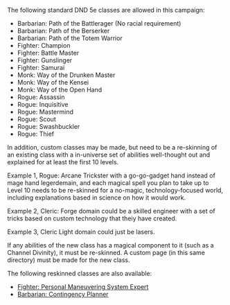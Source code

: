 
The following standard DND 5e classes are allowed in this campaign:

* Barbarian: Path of the Battlerager (No racial requirement)
* Barbarian: Path of the Berserker
* Barbarian: Path of the Totem Warrior
* Fighter: Champion
* Fighter: Battle Master
* Fighter: Gunslinger
* Fighter: Samurai
* Monk: Way of the Drunken Master
* Monk: Way of the Kensei
* Monk: Way of the Open Hand
* Rogue: Assassin
* Rogue: Inquisitive
* Rogue: Mastermind
* Rogue: Scout
* Rogue: Swashbuckler
* Rogue: Thief

In addition, custom classes may be made, but need to be a re-skinning of an existing class with a in-universe set of abilities well-thought out and explained for at least the first 10 levels. 

Example 1, Rogue: Arcane Trickster with a go-go-gadget hand instead of mage hand legerdemain, and each magical spell you plan to take up to Level 10 needs to be re-skinned for a no-magic, technology-focused world, including explanations based in science on how it would work.

Example 2, Cleric: Forge domain could be a skilled engineer with a set of tricks based on custom technology that theiy have created.

Example 3, Cleric Light domain could just be lasers.

If any abilities of the new class has a magical component to it (such as a Channel Divinity), it must be re-skinned. A custom page (in this same directory) must be made for the new class.

The following reskinned classes are also available:

* [Fighter: Personal Maneuvering System Expert](./FighterPMS)
* [Barbarian: Contingency Planner](./BarbarianCP)